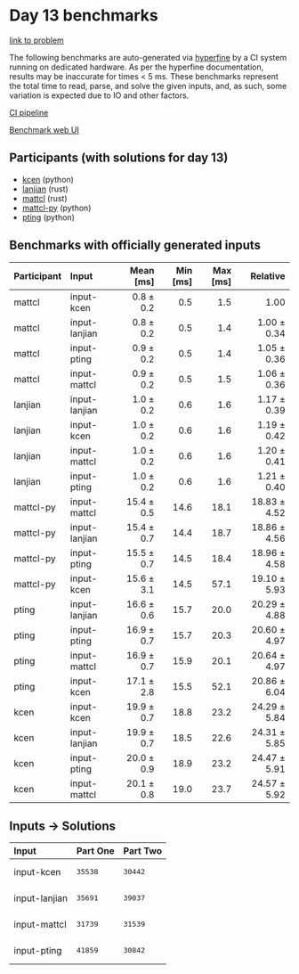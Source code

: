# Day 13 benchmarks

[link to problem](https://adventofcode.com/2023/day/13)

The following benchmarks are auto-generated via
[hyperfine](https://github.com/sharkdp/hyperfine) by a CI system running on
dedicated hardware. As per the hyperfine documentation, results may be
inaccurate for times < 5 ms. These benchmarks represent the total time to read,
parse, and solve the given inputs, and, as such, some variation is expected due
to IO and other factors.

[CI pipeline](http://ci.papercode.net:8080/teams/main/pipelines/aoc2023)

[Benchmark web UI](https://aoc.ancalagon.black)


## Participants (with solutions for day 13)

- [kcen](https://github.com/kcen/aoc2023) (python)
- [lanjian](https://github.com/lanjian/aoc-2023) (rust)
- [mattcl](https://github.com/mattcl/aoc2023) (rust)
- [mattcl-py](https://github.com/mattcl/aoc2023-py) (python)
- [pting](https://github.com/pting/aoc2023) (python)


## Benchmarks with officially generated inputs

| Participant | Input | Mean [ms] | Min [ms] | Max [ms] | Relative |
|:---|:---|---:|---:|---:|---:|
| mattcl | input-kcen | 0.8 ± 0.2 | 0.5 | 1.5 | 1.00 |
| mattcl | input-lanjian | 0.8 ± 0.2 | 0.5 | 1.4 | 1.00 ± 0.34 |
| mattcl | input-pting | 0.9 ± 0.2 | 0.5 | 1.4 | 1.05 ± 0.36 |
| mattcl | input-mattcl | 0.9 ± 0.2 | 0.5 | 1.5 | 1.06 ± 0.36 |
| lanjian | input-lanjian | 1.0 ± 0.2 | 0.6 | 1.6 | 1.17 ± 0.39 |
| lanjian | input-kcen | 1.0 ± 0.2 | 0.6 | 1.6 | 1.19 ± 0.42 |
| lanjian | input-mattcl | 1.0 ± 0.2 | 0.6 | 1.6 | 1.20 ± 0.41 |
| lanjian | input-pting | 1.0 ± 0.2 | 0.6 | 1.6 | 1.21 ± 0.40 |
| mattcl-py | input-mattcl | 15.4 ± 0.5 | 14.6 | 18.1 | 18.83 ± 4.52 |
| mattcl-py | input-lanjian | 15.4 ± 0.7 | 14.4 | 18.7 | 18.86 ± 4.56 |
| mattcl-py | input-pting | 15.5 ± 0.7 | 14.5 | 18.4 | 18.96 ± 4.58 |
| mattcl-py | input-kcen | 15.6 ± 3.1 | 14.5 | 57.1 | 19.10 ± 5.93 |
| pting | input-lanjian | 16.6 ± 0.6 | 15.7 | 20.0 | 20.29 ± 4.88 |
| pting | input-pting | 16.9 ± 0.7 | 15.7 | 20.3 | 20.60 ± 4.97 |
| pting | input-mattcl | 16.9 ± 0.7 | 15.9 | 20.1 | 20.64 ± 4.97 |
| pting | input-kcen | 17.1 ± 2.8 | 15.5 | 52.1 | 20.86 ± 6.04 |
| kcen | input-kcen | 19.9 ± 0.7 | 18.8 | 23.2 | 24.29 ± 5.84 |
| kcen | input-lanjian | 19.9 ± 0.7 | 18.5 | 22.6 | 24.31 ± 5.85 |
| kcen | input-pting | 20.0 ± 0.9 | 18.9 | 23.2 | 24.47 ± 5.91 |
| kcen | input-mattcl | 20.1 ± 0.8 | 19.0 | 23.7 | 24.57 ± 5.92 |


## Inputs -> Solutions

| Input | Part One | Part Two |
|:---|:---|:---|
|input-kcen|<pre>35538</pre>|<pre>30442</pre>|
|input-lanjian|<pre>35691</pre>|<pre>39037</pre>|
|input-mattcl|<pre>31739</pre>|<pre>31539</pre>|
|input-pting|<pre>41859</pre>|<pre>30842</pre>|